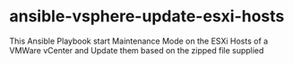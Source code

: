 # ansible-vsphere-update-esxi-hosts

This Ansible Playbook start Maintenance Mode on the ESXi Hosts of a VMWare vCenter and Update them based on the zipped file supplied

